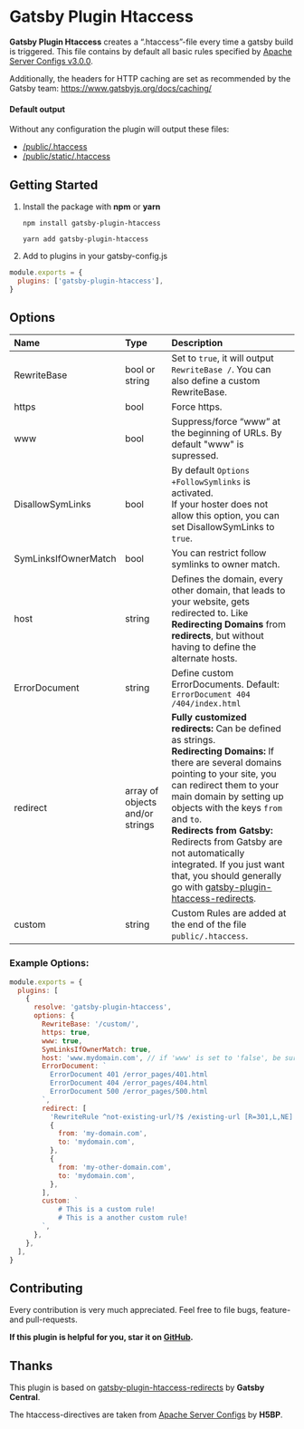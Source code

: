 # Gatsby Plugin Htaccess

**Gatsby Plugin Htaccess** creates a “.htaccess”-file every time a gatsby build is triggered.
This file contains by default all basic rules specified by [Apache Server Configs v3.0.0](https://github.com/h5bp/server-configs-apache).

Additionally, the headers for HTTP caching are set as recommended by the Gatsby team: https://www.gatsbyjs.org/docs/caching/

#### Default output

Without any configuration the plugin will output these files:

- [/public/.htaccess](https://github.com/AndreasFaust/gatsby-plugin-htaccess/blob/master/defaults/htaccess)
- [/public/static/.htaccess](https://github.com/AndreasFaust/gatsby-plugin-htaccess/blob/master/defaults/static-htaccess)

## Getting Started

1. Install the package with **npm** or **yarn**

   `npm install gatsby-plugin-htaccess`

   `yarn add gatsby-plugin-htaccess`

2. Add to plugins in your gatsby-config.js

```javascript
module.exports = {
  plugins: ['gatsby-plugin-htaccess'],
}
```

## Options

| **Name**             | **Type**                        | **Description**                                                                                                                                                                                                                                                                                                                                                                                                                                                                                |
| :------------------- | :------------------------------ | :--------------------------------------------------------------------------------------------------------------------------------------------------------------------------------------------------------------------------------------------------------------------------------------------------------------------------------------------------------------------------------------------------------------------------------------------------------------------------------------------- |
| RewriteBase          | bool or string                  | Set to `true`, it will output `RewriteBase /`. You can also define a custom RewriteBase.                                                                                                                                                                                                                                                                                                                                                                                                       |
| https                | bool                            | Force https.                                                                                                                                                                                                                                                                                                                                                                                                                                                                                   |
| www                  | bool                            | Suppress/force “www” at the beginning of URLs. By default "www" is supressed.                                                                                                                                                                                                                                                                                                                                                                                                                  |
| DisallowSymLinks     | bool                            | By default `Options +FollowSymlinks` is activated. <br> If your hoster does not allow this option, you can set DisallowSymLinks to `true`.                                                                                                                                                                                                                                                                                                                                                     |
| SymLinksIfOwnerMatch | bool                            | You can restrict follow symlinks to owner match.                                                                                                                                                                                                                                                                                                                                                                                                                                               |
| host                 | string                          | Defines the domain, every other domain, that leads to your website, gets redirected to. Like **Redirecting Domains** from **redirects**, but without having to define the alternate hosts.                                                                                                                                                                                                                                                                                                     |
| ErrorDocument        | string                          | Define custom ErrorDocuments. Default: `ErrorDocument 404 /404/index.html`                                                                                                                                                                                                                                                                                                                                                                                                                     |
| redirect             | array of objects and/or strings | **Fully customized redirects:** Can be defined as strings. <br> **Redirecting Domains:** If there are several domains pointing to your site, you can redirect them to your main domain by setting up objects with the keys `from` and `to`. <br> **Redirects from Gatsby:** Redirects from Gatsby are not automatically integrated. If you just want that, you should generally go with [gatsby-plugin-htaccess-redirects](https://github.com/GatsbyCentral/gatsby-plugin-htaccess-redirects). |
| custom               | string                          | Custom Rules are added at the end of the file `public/.htaccess`.                                                                                                                                                                                                                                                                                                                                                                                                                              |

### Example Options:

```javascript
module.exports = {
  plugins: [
    {
      resolve: 'gatsby-plugin-htaccess',
      options: {
        RewriteBase: '/custom/',
        https: true,
        www: true,
        SymLinksIfOwnerMatch: true,
        host: 'www.mydomain.com', // if 'www' is set to 'false', be sure to also remove it here!
        ErrorDocument: `
          ErrorDocument 401 /error_pages/401.html
          ErrorDocument 404 /error_pages/404.html
          ErrorDocument 500 /error_pages/500.html
        `,
        redirect: [
          'RewriteRule ^not-existing-url/?$ /existing-url [R=301,L,NE]',
          {
            from: 'my-domain.com',
            to: 'mydomain.com',
          },
          {
            from: 'my-other-domain.com',
            to: 'mydomain.com',
          },
        ],
        custom: `
            # This is a custom rule!
            # This is a another custom rule!
        `,
      },
    },
  ],
}
```

## Contributing

Every contribution is very much appreciated.
Feel free to file bugs, feature- and pull-requests.

**If this plugin is helpful for you, star it on [GitHub](https://github.com/AndreasFaust/gatsby-plugin-htaccess).**

## Thanks

This plugin is based on [gatsby-plugin-htaccess-redirects](https://github.com/GatsbyCentral/gatsby-plugin-htaccess-redirects) by **Gatsby Central**.

The htaccess-directives are taken from [Apache Server Configs](https://github.com/h5bp/server-configs-apache) by **H5BP**.
